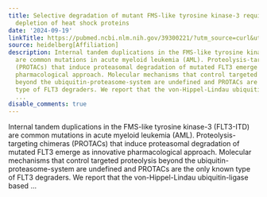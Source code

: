 ```yaml
---
title: Selective degradation of mutant FMS-like tyrosine kinase-3 requires BIM-dependent
  depletion of heat shock proteins
date: '2024-09-19'
linkTitle: https://pubmed.ncbi.nlm.nih.gov/39300221/?utm_source=curl&utm_medium=rss&utm_campaign=pubmed-2&utm_content=1FakS-2QOkCT8HsMOQP1bCRQ4YzyumYOmxmF0moLsQ3dFB1E9V&fc=20220326224207&ff=20240920192845&v=2.18.0.post9+e462414
source: heidelberg[Affiliation]
description: Internal tandem duplications in the FMS-like tyrosine kinase-3 (FLT3-ITD)
  are common mutations in acute myeloid leukemia (AML). Proteolysis-targeting chimeras
  (PROTACs) that induce proteasomal degradation of mutated FLT3 emerge as innovative
  pharmacological approach. Molecular mechanisms that control targeted proteolysis
  beyond the ubiquitin-proteasome-system are undefined and PROTACs are the only known
  type of FLT3 degraders. We report that the von-Hippel-Lindau ubiquitin-ligase based
  ...
disable_comments: true
---
```

Internal tandem duplications in the FMS-like tyrosine kinase-3 (FLT3-ITD) are common mutations in acute myeloid leukemia (AML). Proteolysis-targeting chimeras (PROTACs) that induce proteasomal degradation of mutated FLT3 emerge as innovative pharmacological approach. Molecular mechanisms that control targeted proteolysis beyond the ubiquitin-proteasome-system are undefined and PROTACs are the only known type of FLT3 degraders. We report that the von-Hippel-Lindau ubiquitin-ligase based ...